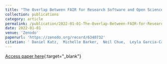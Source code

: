 ```yaml
---
title: "The Overlap Between FAIR for Research Software and Open Science"
collection: publications
category: article
permalink: /publication/2022-01-01-The-Overlap-Between-FAIR-for-Research-Software-and-Open-Science
date: 2022-01-01
venue: 'Zenodo'
paperurl: 'https://zenodo.org/record/6340732'
citation: ' Daniel Katz,  Michelle Barker,  Neil Chue,  Leyla Garcia-Castro,  Morane Gruenpeter,  Jennifer Harrow,  Carlos Martinez,  Paula Martinez,  Fotis Psomopoulos, &quot;The Overlap Between FAIR for Research Software and Open Science.&quot; Zenodo, 2022.'
---
```

[Access paper here](https://zenodo.org/record/6340732){:target="_blank"}

